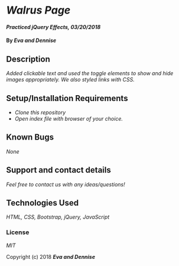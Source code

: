 # _Walrus Page_

#### _Practiced jQuery Effects, 03/20/2018_

#### By _**Eva and Dennise**_

## Description

_Added clickable text and used the toggle elements to show and hide images appropriately. We also styled links with CSS._

## Setup/Installation Requirements

* _Clone this repository_
* _Open index file with browser of your choice._

## Known Bugs

_None_

## Support and contact details

_Feel free to contact us with any ideas/questions!_

## Technologies Used

_HTML, CSS, Bootstrap, jQuery, JavaScript_

### License

*MIT*

Copyright (c) 2018 **_Eva and Dennise_**

